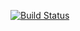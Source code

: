 [![Build Status](https://travis-ci.org/jbropho/airport_challenge.svg?branch=master)](https://travis-ci.org/jbropho/airport_challenge)